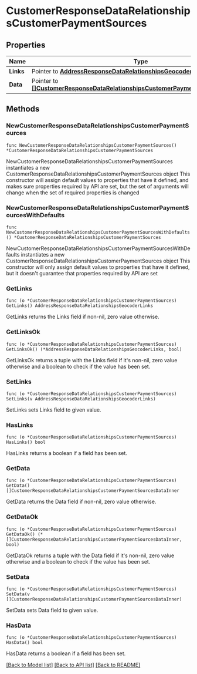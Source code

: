 # CustomerResponseDataRelationshipsCustomerPaymentSources

## Properties

Name | Type | Description | Notes
------------ | ------------- | ------------- | -------------
**Links** | Pointer to [**AddressResponseDataRelationshipsGeocoderLinks**](AddressResponseDataRelationshipsGeocoderLinks.md) |  | [optional] 
**Data** | Pointer to [**[]CustomerResponseDataRelationshipsCustomerPaymentSourcesDataInner**](CustomerResponseDataRelationshipsCustomerPaymentSourcesDataInner.md) |  | [optional] 

## Methods

### NewCustomerResponseDataRelationshipsCustomerPaymentSources

`func NewCustomerResponseDataRelationshipsCustomerPaymentSources() *CustomerResponseDataRelationshipsCustomerPaymentSources`

NewCustomerResponseDataRelationshipsCustomerPaymentSources instantiates a new CustomerResponseDataRelationshipsCustomerPaymentSources object
This constructor will assign default values to properties that have it defined,
and makes sure properties required by API are set, but the set of arguments
will change when the set of required properties is changed

### NewCustomerResponseDataRelationshipsCustomerPaymentSourcesWithDefaults

`func NewCustomerResponseDataRelationshipsCustomerPaymentSourcesWithDefaults() *CustomerResponseDataRelationshipsCustomerPaymentSources`

NewCustomerResponseDataRelationshipsCustomerPaymentSourcesWithDefaults instantiates a new CustomerResponseDataRelationshipsCustomerPaymentSources object
This constructor will only assign default values to properties that have it defined,
but it doesn't guarantee that properties required by API are set

### GetLinks

`func (o *CustomerResponseDataRelationshipsCustomerPaymentSources) GetLinks() AddressResponseDataRelationshipsGeocoderLinks`

GetLinks returns the Links field if non-nil, zero value otherwise.

### GetLinksOk

`func (o *CustomerResponseDataRelationshipsCustomerPaymentSources) GetLinksOk() (*AddressResponseDataRelationshipsGeocoderLinks, bool)`

GetLinksOk returns a tuple with the Links field if it's non-nil, zero value otherwise
and a boolean to check if the value has been set.

### SetLinks

`func (o *CustomerResponseDataRelationshipsCustomerPaymentSources) SetLinks(v AddressResponseDataRelationshipsGeocoderLinks)`

SetLinks sets Links field to given value.

### HasLinks

`func (o *CustomerResponseDataRelationshipsCustomerPaymentSources) HasLinks() bool`

HasLinks returns a boolean if a field has been set.

### GetData

`func (o *CustomerResponseDataRelationshipsCustomerPaymentSources) GetData() []CustomerResponseDataRelationshipsCustomerPaymentSourcesDataInner`

GetData returns the Data field if non-nil, zero value otherwise.

### GetDataOk

`func (o *CustomerResponseDataRelationshipsCustomerPaymentSources) GetDataOk() (*[]CustomerResponseDataRelationshipsCustomerPaymentSourcesDataInner, bool)`

GetDataOk returns a tuple with the Data field if it's non-nil, zero value otherwise
and a boolean to check if the value has been set.

### SetData

`func (o *CustomerResponseDataRelationshipsCustomerPaymentSources) SetData(v []CustomerResponseDataRelationshipsCustomerPaymentSourcesDataInner)`

SetData sets Data field to given value.

### HasData

`func (o *CustomerResponseDataRelationshipsCustomerPaymentSources) HasData() bool`

HasData returns a boolean if a field has been set.


[[Back to Model list]](../README.md#documentation-for-models) [[Back to API list]](../README.md#documentation-for-api-endpoints) [[Back to README]](../README.md)



